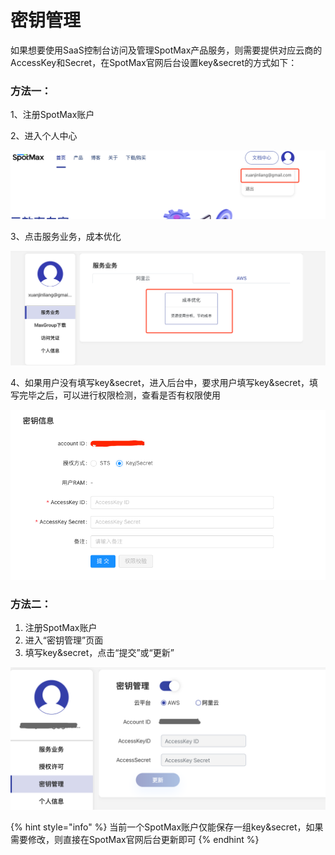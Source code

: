 # 密钥管理

如果想要使用SaaS控制台访问及管理SpotMax产品服务，则需要提供对应云商的AccessKey和Secret，在SpotMax官网后台设置key\&secret的方式如下：

### **方法一：**

1、注册SpotMax账户

2、进入个人中心

![](<../.gitbook/assets/image (130).png>)



3、点击服务业务，成本优化

![](<../.gitbook/assets/image (163).png>)

4、如果用户没有填写key\&secret，进入后台中，要求用户填写key\&secret，填写完毕之后，可以进行权限检测，查看是否有权限使用

![](<../.gitbook/assets/image (45).png>)



### **方法二：**

1. 注册SpotMax账户
2. 进入“密钥管理”页面
3. 填写key\&secret，点击“提交”或“更新”

![](<../.gitbook/assets/image (17).png>)

{% hint style="info" %}
当前一个SpotMax账户仅能保存一组key\&secret，如果需要修改，则直接在SpotMax官网后台更新即可
{% endhint %}

